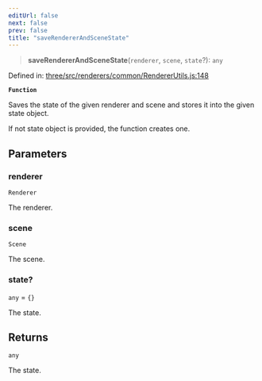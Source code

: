 ```yaml
---
editUrl: false
next: false
prev: false
title: "saveRendererAndSceneState"
---
```


> **saveRendererAndSceneState**(`renderer`, `scene`, `state`?): `any`

Defined in: [three/src/renderers/common/RendererUtils.js:148](https://github.com/DefinitelyMaybe/three-i18n/blob/fa57b79433d1c349ffb23a78727299c8d4190136/three/src/renderers/common/RendererUtils.js#L148)

**`Function`**

Saves the state of the given renderer and scene and stores it into the given state object.

If not state object is provided, the function creates one.

## Parameters

### renderer

`Renderer`

The renderer.

### scene

`Scene`

The scene.

### state?

`any` = `{}`

The state.

## Returns

`any`

The state.
